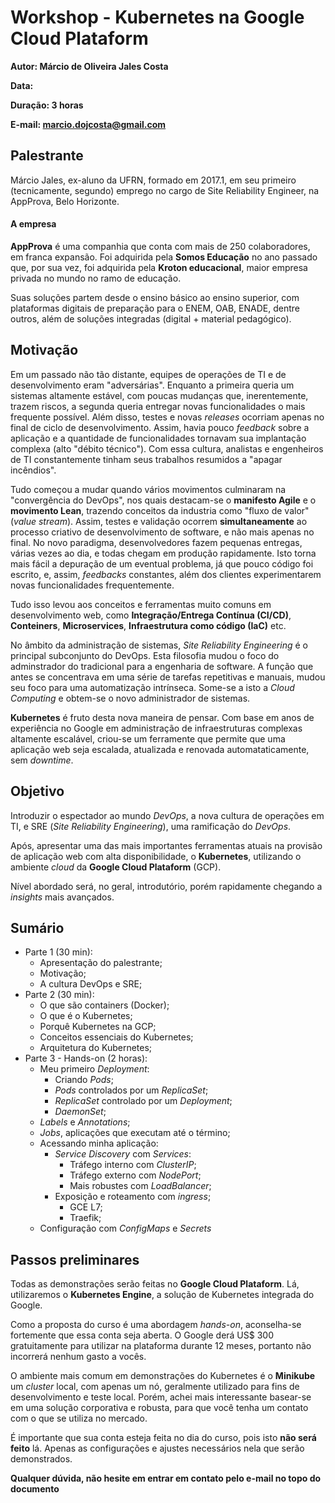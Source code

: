 # Workshop - Kubernetes na Google Cloud Plataform

**Autor: Márcio de Oliveira Jales Costa**

**Data:**

**Duração: 3 horas**

**E-mail: marcio.dojcosta@gmail.com**

## Palestrante

Márcio Jales, ex-aluno da UFRN, formado em 2017.1, em seu primeiro (tecnicamente, segundo) emprego no cargo de Site Reliability Engineer, na AppProva, Belo Horizonte.

#### A empresa

**AppProva** é uma companhia que conta com mais de 250 colaboradores, em franca expansão. Foi adquirida pela **Somos Educação** no ano passado que, por sua vez, foi adquirida pela **Kroton educacional**, maior empresa privada no mundo no ramo de educação.

Suas soluções partem desde o ensino básico ao ensino superior, com plataformas digitais de preparação para o ENEM, OAB, ENADE, dentre outros, além de soluções integradas (digital + material pedagógico).

## Motivação

Em um passado não tão distante, equipes de operações de TI e de desenvolvimento eram "adversárias". Enquanto a primeira queria um sistemas altamente estável, com poucas mudanças que, inerentemente, trazem riscos, a segunda queria entregar novas funcionalidades o mais frequente possível. Além disso, testes e novas *releases* ocorriam apenas no final de ciclo de desenvolvimento. Assim, havia pouco *feedback* sobre a aplicação e a quantidade de funcionalidades tornavam sua implantação complexa (alto "débito técnico"). Com essa cultura, analistas e engenheiros de TI constantemente tinham seus trabalhos resumidos a "apagar incêndios".

Tudo começou a mudar quando vários movimentos culminaram na "convergência do DevOps", nos quais destacam-se o **manifesto Agile** e o **movimento Lean**, trazendo conceitos da industria como "fluxo de valor" (*value stream*). Assim, testes e validação ocorrem **simultaneamente** ao processo criativo de desenvolvimento de software, e não mais apenas no final. No novo paradigma, desenvolvedores fazem pequenas entregas, várias vezes ao dia, e todas chegam em produção rapidamente. Isto torna mais fácil a depuração de um eventual problema, já que pouco código foi escrito, e, assim, *feedbacks* constantes, além dos clientes experimentarem novas funcionalidades frequentemente.

Tudo isso levou aos conceitos e ferramentas muito comuns em desenvolvimento web, como **Integração/Entrega Contínua (CI/CD)**, **Conteiners**, **Microservices**, **Infraestrutura como código (IaC)** etc.

No âmbito da administração de sistemas, *Site Reliability Engineering* é o principal subconjunto do DevOps. Esta filosofia mudou o foco do adminstrador do tradicional para a engenharia de software. A função que antes se concentrava em uma série de tarefas repetitivas e manuais, mudou seu foco para uma automatização intrínseca. Some-se a isto a *Cloud Computing* e obtem-se o novo administrador de sistemas.

**Kubernetes** é fruto desta nova maneira de pensar. Com base em anos de experiência no Google em administração de infraestruturas complexas altamente escalável, criou-se um ferramente que permite que uma aplicação web seja escalada, atualizada e renovada automataticamente, sem *downtime*.


## Objetivo

Introduzir o espectador ao mundo *DevOps*, a nova cultura de operações em TI, e SRE (*Site Reliability Engineering*), uma ramificação do *DevOps*.

Após, apresentar uma das mais importantes ferramentas atuais na provisão de aplicação web com alta disponibilidade, o **Kubernetes**, utilizando o ambiente *cloud* da **Google Cloud Plataform** (GCP).

Nível abordado será, no geral, introdutório, porém rapidamente chegando a *insights* mais avançados.

## Sumário

- Parte 1 (30 min):
  - Apresentação do palestrante;
  - Motivação;
  - A cultura DevOps e SRE;
- Parte 2 (30 min):
  - O que são containers (Docker);
  - O que é o Kubernetes;
  - Porquê Kubernetes na GCP;
  - Conceitos essenciais do Kubernetes;
  - Arquitetura do Kubernetes;
- Parte 3 - Hands-on (2 horas):
  - Meu primeiro *Deployment*:
    - Criando *Pods*;
    - *Pods* controlados por um *ReplicaSet*;
    - *ReplicaSet* controlado por um *Deployment*;
    - *DaemonSet*;
  - *Labels* e *Annotations*;
  - *Jobs*, aplicações que executam até o término;
  - Acessando minha aplicação:
    - *Service Discovery* com *Services*:
      - Tráfego interno com *ClusterIP*;
      - Tráfego externo com *NodePort*;
      - Mais robustes com *LoadBalancer*;
    - Exposição e roteamento com *ingress*;
      - GCE L7;
      - Traefik;
  - Configuração com *ConfigMaps* e *Secrets*

## Passos preliminares

Todas as demonstrações serão feitas no **Google Cloud Plataform**. Lá, utilizaremos o **Kubernetes Engine**, a solução de Kubernetes integrada do Google.

Como a proposta do curso é uma abordagem *hands-on*, aconselha-se fortemente que essa conta seja aberta. O Google derá US$ 300 gratuitamente para utilizar na plataforma durante 12 meses, portanto não incorrerá nenhum gasto a vocês.

O ambiente mais comum em demonstrações do Kubernetes é o **Minikube** um *cluster* local, com apenas um nó, geralmente utilizado para fins de desenvolvimento e teste local. Porém, achei mais interessante basear-se em uma solução corporativa e robusta, para que você tenha um contato com o que se utiliza no mercado.

É importante que sua conta esteja feita no dia do curso, pois isto **não será feito** lá. Apenas as configurações e ajustes necessários nela que serão demonstrados.

**Qualquer dúvida, não hesite em entrar em contato pelo e-mail no topo do documento**
